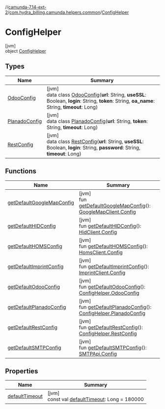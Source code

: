 //[camunda-7.14-ext-2](../../../index.md)/[com.hydra_billing.camunda.helpers.common](../index.md)/[ConfigHelper](index.md)

# ConfigHelper

[jvm]\
object [ConfigHelper](index.md)

## Types

| Name | Summary |
|---|---|
| [OdooConfig](-odoo-config/index.md) | [jvm]<br>data class [OdooConfig](-odoo-config/index.md)(**url**: String, **useSSL**: Boolean, **login**: String, **token**: String, **oa_name**: String, **timeout**: Long) |
| [PlanadoConfig](-planado-config/index.md) | [jvm]<br>data class [PlanadoConfig](-planado-config/index.md)(**url**: String, **token**: String, **timeout**: Long) |
| [RestConfig](-rest-config/index.md) | [jvm]<br>data class [RestConfig](-rest-config/index.md)(**url**: String, **useSSL**: Boolean, **login**: String, **password**: String, **timeout**: Long) |

## Functions

| Name | Summary |
|---|---|
| [getDefaultGoogleMapConfig](get-default-google-map-config.md) | [jvm]<br>fun [getDefaultGoogleMapConfig](get-default-google-map-config.md)(): [GoogleMapClient.Config](../../com.hydra_billing.camunda.http_clients/-google-map-client/-config/index.md) |
| [getDefaultHIDConfig](get-default-h-i-d-config.md) | [jvm]<br>fun [getDefaultHIDConfig](get-default-h-i-d-config.md)(): [HidClient.Config](../../com.hydra_billing.camunda.xml_rpc_clients/-hid-client/-config/index.md) |
| [getDefaultHOMSConfig](get-default-h-o-m-s-config.md) | [jvm]<br>fun [getDefaultHOMSConfig](get-default-h-o-m-s-config.md)(): [HomsClient.Config](../../com.hydra_billing.camunda.http_clients/-homs-client/-config/index.md) |
| [getDefaultImprintConfig](get-default-imprint-config.md) | [jvm]<br>fun [getDefaultImprintConfig](get-default-imprint-config.md)(): [ImprintClient.Config](../../com.hydra_billing.camunda.http_clients/-imprint-client/-config/index.md) |
| [getDefaultOdooConfig](get-default-odoo-config.md) | [jvm]<br>fun [getDefaultOdooConfig](get-default-odoo-config.md)(): [ConfigHelper.OdooConfig](-odoo-config/index.md) |
| [getDefaultPlanadoConfig](get-default-planado-config.md) | [jvm]<br>fun [getDefaultPlanadoConfig](get-default-planado-config.md)(): [ConfigHelper.PlanadoConfig](-planado-config/index.md) |
| [getDefaultRestConfig](get-default-rest-config.md) | [jvm]<br>fun [getDefaultRestConfig](get-default-rest-config.md)(): [ConfigHelper.RestConfig](-rest-config/index.md) |
| [getDefaultSMTPConfig](get-default-s-m-t-p-config.md) | [jvm]<br>fun [getDefaultSMTPConfig](get-default-s-m-t-p-config.md)(): [SMTPApi.Config](../../com.hydra_billing.camunda.api/-s-m-t-p-api/-config/index.md) |

## Properties

| Name | Summary |
|---|---|
| [defaultTimeout](default-timeout.md) | [jvm]<br>const val [defaultTimeout](default-timeout.md): Long = 180000 |
